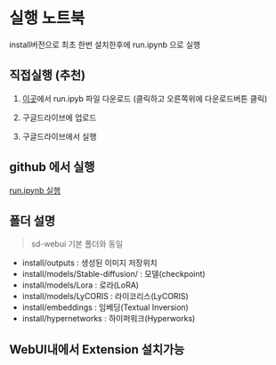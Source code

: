 

# 실행 노트북

install버전으로 최초 한번 설치한후에 run.ipynb 으로 실행

## 직접실행 (추천)

1. [이곳](https://github.com/ninjaneural/webui/blob/master/install/run.ipynb)에서 run.ipyb 파일 다운로드 (클릭하고 오른쪽위에 다운로드버튼 클릭)

2. 구글드라이브에 업로드

3. 구글드라이브에서 실행


## github 에서 실행

[run.ipynb 실행](https://colab.research.google.com/github/ninjaneural/webui/blob/master/install/run.ipynb)


## 폴더 설명

> sd-webui 기본 폴더와 동일  

* install/outputs : 생성된 이미지 저장위치
* install/models/Stable-diffusion/ : 모델(checkpoint)
* install/models/Lora : 로라(LoRA)
* install/models/LyCORIS : 라이코리스(LyCORIS)
* install/embeddings : 임베딩(Textual Inversion)
* install/hypernetworks : 하이퍼워크(Hyperworks)

## WebUI내에서 Extension 설치가능

